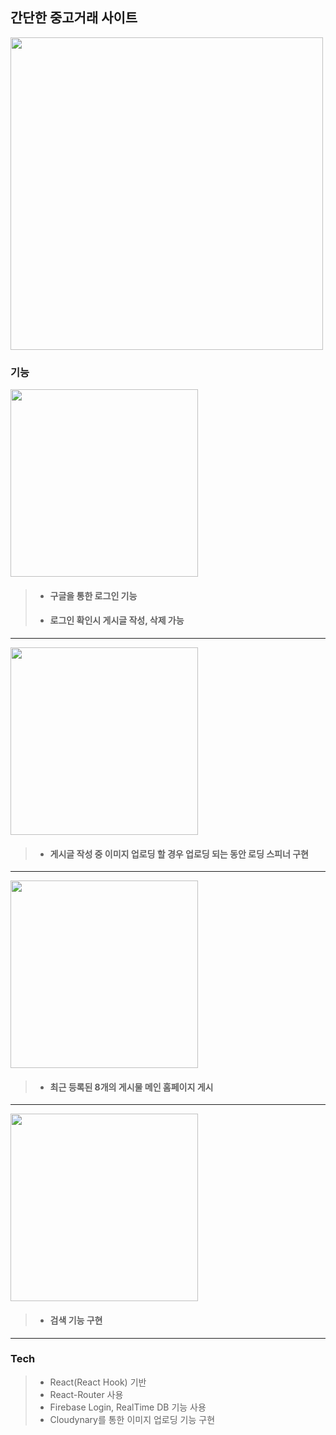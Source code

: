 ## 간단한 중고거래 사이트

<img src = "https://user-images.githubusercontent.com/70279943/103325323-afca1500-4a8e-11eb-92eb-4d02e7d64120.PNG" width = "500px"> 

### 기능 
<img src ="https://user-images.githubusercontent.com/70279943/103325229-34686380-4a8e-11eb-956a-22e180df428e.PNG" width = "300px" /> 

>* #### 구글을 통한 로그인 기능
>* #### 로그인 확인시 게시글 작성, 삭제 가능

___

<img src ="https://user-images.githubusercontent.com/70279943/103325235-39c5ae00-4a8e-11eb-80cc-bf2946c6e348.PNG" width = "300px">

>* #### 게시글 작성 중 이미지 업로딩 할 경우 업로딩 되는 동안 로딩 스피너 구현 
___
<img src ="https://user-images.githubusercontent.com/70279943/103325236-3b8f7180-4a8e-11eb-9a7c-e8bfd69d9973.PNG" width = "300px"> 

>* #### 최근 등록된 8개의 게시물 메인 홈페이지 게시
___
<img src ="https://user-images.githubusercontent.com/70279943/103325279-6a0d4c80-4a8e-11eb-8293-717b11a45918.PNG" width = "300px"> 

>* #### 검색 기능 구현
___
### Tech
>* React(React Hook) 기반
>* React-Router 사용
>* Firebase Login, RealTime DB 기능 사용
>* Cloudynary를 통한 이미지 업로딩 기능 구현

